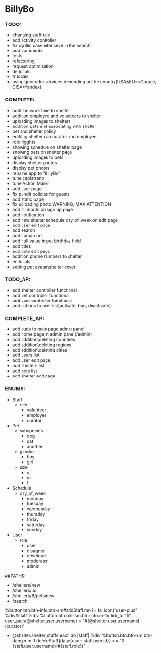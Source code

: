 # BillyBo

### TODO:
- changing staff role
- add activity controller
- fix cyrillic case intenseve in the search
- add comments
- tests
- refactoring
- request optimisation
- de locals
- fr locals
- using geocoder services depending on the country(USA&EU==Google, CIS==Yandex)

### COMPLETE:
- addition work time to shelter
- addition employee and volunteers to shelter
- uploading images to shelters
- addition pets and associating with shelter
- pet and shelter policy
- edititng shelter can curator and employee
- role rigghts
- showing schedule on shelter page
- showing pets on shelter page
- uploading images to pets
- display shelter photos
- display pet photos
- rename app to "BillyBo"
- tune capistrano
- tune Action Mailer
- add user page
- fix pundit policies for guests
- add static page
- fix uploading photo WARNING, MAX ATTENTION
- add all inputs on sign up page
- add notification
- add new shelter schedule day_of_week on edit page
- add user edit page
- add search
- add human url
- add null value in pet birthday field
- add titles
- add pets edit page
- addition phone numbers to shelter
- en locals
- setting pet avatar\shelter cover

### TODO_AP:
- add shelter controller functional
- add pet controller functional
- add user controller functional
- add actions to user list(activate, ban, deactivate)

### COMPLETE_AP:
- add stats to main page admin panel
- add home page in admin panel(/admin)
- add addition\deleting countries
- add addition\deleting regions
- add addition\deleting cities
- add users list
- add user edit page
- add shelters list
- add pets list
- add shelter edit page

### ENUMS:
- Staff
  - role
    - volunteer
    - employee
    - curator
 - Pet
   - subspecies
     - dog
     - cat
     - another
   - gender
     - boy
     - girl
   - size
     - s
     - m
     - l
- Schedule
  - day_of_week
    - monday
    - tuesday
    - wednesday
    - thursday
    - friday
    - saturday
    - sunday
- User
  - role
    - user
    - disagner
    - developer
    - moderator
    - admin

##PATHS:
- /shelters/new
- /shelters/:id
- /shelters/6/pets/new
- /search

%button.btn.btn-info.btn-sm#addStaff.mr-2= fa_icon("user-plus")
%div#staff
  %div
    %button.btn.btn-sm.btn-info.m-1= link_to "li", user_path(@shelter.user.username)
    = "#{@shelter.user.username}(curator)"
  - @shelter.shelter_staffs.each do |staff|
    %div
      %button.btn.btn-sm.btn-danger.m-1.deleteStaff{data:{user: staff.user.id}} x
      = "#{staff.user.username}(#{staff.role})"